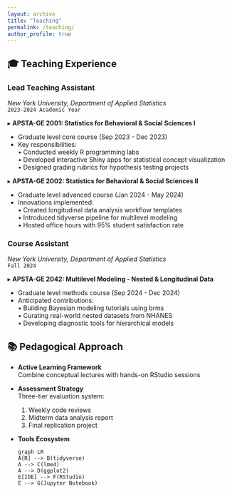 ```yaml
---
layout: archive
title: "Teaching"
permalink: /teaching/
author_profile: true
---
```


## 🎓 Teaching Experience

### **Lead Teaching Assistant**  
*New York University, Department of Applied Statistics*  
`2023-2024 Academic Year`

▸ **APSTA-GE 2001: Statistics for Behavioral & Social Sciences I**  
   - Graduate level core course (Sep 2023 - Dec 2023)  
   - Key responsibilities:  
     • Conducted weekly R programming labs  
     • Developed interactive Shiny apps for statistical concept visualization  
     • Designed grading rubrics for hypothesis testing projects

▸ **APSTA-GE 2002: Statistics for Behavioral & Social Sciences II**  
   - Graduate level advanced course (Jan 2024 - May 2024)  
   - Innovations implemented:  
     • Created longitudinal data analysis workflow templates  
     • Introduced tidyverse pipeline for multilevel modeling  
     • Hosted office hours with 95% student satisfaction rate

### **Course Assistant**  
*New York University, Department of Applied Statistics*  
`Fall 2024`

▸ **APSTA-GE 2042: Multilevel Modeling - Nested & Longitudinal Data**  
   - Graduate level methods course (Sep 2024 - Dec 2024)  
   - Anticipated contributions:  
     • Building Bayesian modeling tutorials using brms  
     • Curating real-world nested datasets from NHANES  
     • Developing diagnostic tools for hierarchical models

## 📚 Pedagogical Approach
- **Active Learning Framework**  
  Combine conceptual lectures with hands-on RStudio sessions

- **Assessment Strategy**  
  Three-tier evaluation system:  
  1. Weekly code reviews  
  2. Midterm data analysis report  
  3. Final replication project

- **Tools Ecosystem**  
  ```mermaid
  graph LR
  A[R] --> B(tidyverse)
  A --> C(lme4)
  A --> D(ggplot2)
  E[IDE] --> F(RStudio)
  E --> G(Jupyter Notebook)